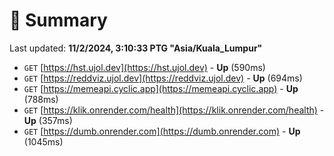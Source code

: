 # 📖 Summary
Last updated: **11/2/2024, 3:10:33 PTG "Asia/Kuala_Lumpur"**

- `GET` [https://hst.ujol.dev](https://hst.ujol.dev) - **Up** (590ms)
- `GET` [https://reddviz.ujol.dev](https://reddviz.ujol.dev) - **Up** (694ms)
- `GET` [https://memeapi.cyclic.app](https://memeapi.cyclic.app) - **Up** (788ms)
- `GET` [https://klik.onrender.com/health](https://klik.onrender.com/health) - **Up** (357ms)
- `GET` [https://dumb.onrender.com](https://dumb.onrender.com) - **Up** (1045ms)
